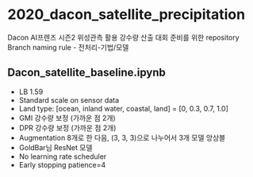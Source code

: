 # 2020_dacon_satellite_precipitation
Dacon AI프렌즈 시즌2 위성관측 활용 강수량 산출 대회 준비를 위한 repository  
Branch naming rule - 전처리-기법/모델

## Dacon_satellite_baseline.ipynb
- LB 1.59
- Standard scale on sensor data
- Land type: [ocean, inland water, coastal, land] = [0, 0.3, 0.7, 1.0]
- GMI 강수량 보정 (가까운 점 2개)
- DPR 강수량 보정 (가까운 점 2개)
- Augmentation 8개로 한 다음, (3, 3, 3)으로 나누어서 3개 모델 앙상블
- GoldBar님 ResNet 모델
- No learning rate scheduler
- Early stopping patience=4

